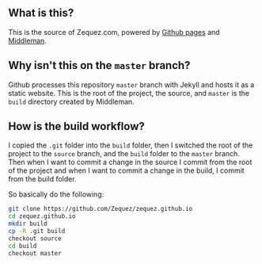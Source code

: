 ## What is this?

This is the source of Zequez.com, powered by [Github pages](https://pages.github.com/)
and [Middleman](https://middlemanapp.com/).

## Why isn't this on the `master` branch?

Github processes this repository `master` branch with
Jekyll and hosts it as a static website. This is the root of the project, the source, and `master`
is the `build` directory created by Middleman.

## How is the build workflow?

I copied the `.git` folder into the `build` folder, then I switched the root
of the project to the `source` branch, and the `build` folder to the `master` branch.
Then when I want to commit a change in the source I commit from the root of the project
and when I want to commit a change in the build, I commit from the build folder.

So basically do the following:

```bash
git clone https://github.com/Zequez/zequez.github.io
cd zequez.github.io
mkdir build
cp -R .git build
checkout source
cd build
checkout master
```